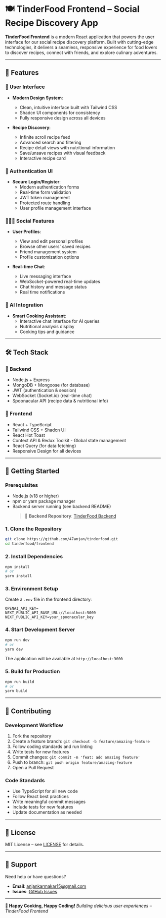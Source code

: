 # 🍽️ TinderFood Frontend – Social Recipe Discovery App

**TinderFood Frontend** is a modern React application that powers the user interface for our social recipe discovery platform. Built with cutting-edge technologies, it delivers a seamless, responsive experience for food lovers to discover recipes, connect with friends, and explore culinary adventures.

---

## 🌟 Features

### 🎨 User Interface

- **Modern Design System**:

  - Clean, intuitive interface built with Tailwind CSS
  - Shadcn UI components for consistency
  - Fully responsive design across all devices

- **Recipe Discovery**:
  - Infinite scroll recipe feed
  - Advanced search and filtering
  - Recipe detail views with nutritional information
  - Save/unsave recipes with visual feedback
  - Interactive recipe card

### 🔐 Authentication UI

- **Secure Login/Register**:
  - Modern authentication forms
  - Real-time form validation
  - JWT token management
  - Protected route handling
  - User profile management interface

### 🧑‍🤝‍🧑 Social Features

- **User Profiles**:

  - View and edit personal profiles
  - Browse other users' saved recipes
  - Friend management system
  - Profile customization options

- **Real-time Chat**:
  - Live messaging interface
  - WebSocket-powered real-time updates
  - Chat history and message status
  - Real time notifications

### 🤖 AI Integration

- **Smart Cooking Assistant**:
  - Interactive chat interface for AI queries
  - Nutritional analysis display
  - Cooking tips and guidance

---

## 🛠️ Tech Stack

### 🔧 Backend

- Node.js + Express
- MongoDB + Mongoose (for database)
- JWT (authentication & session)
- WebSocket (Socket.io) (real-time chat)
- Spoonacular API (recipe data & nutritional info)

### 🎨 Frontend

- React + TypeScript
- Tailwind CSS + Shadcn UI
- React Hot Toast
- Context API & Redux Toolkit - Global state management
- React Query (for data fetching)
- Responsive Design for all devices

---

## 🚀 Getting Started

### Prerequisites

- Node.js (v18 or higher)
- npm or yarn package manager
- Backend server running (see backend README)
  > 🔗 **Backend Repository**: [TinderFood Backend](https://github.com/47anjan/tiderfood-api)

### 1. Clone the Repository

```bash
git clone https://github.com/47anjan/tinderfood.git
cd tinderfood/frontend
```

### 2. Install Dependencies

```bash
npm install
# or
yarn install
```

### 3. Environment Setup

Create a `.env` file in the frontend directory:

```env
OPENAI_API_KEY=
NEXT_PUBLIC_API_BASE_URL://localhost:5000
NEXT_PUBLIC_API_KEY=your_spoonacular_key
```

### 4. Start Development Server

```bash
npm run dev
# or
yarn dev
```

The application will be available at `http://localhost:3000`

### 5. Build for Production

```bash
npm run build
# or
yarn build
```

---

## 🤝 Contributing

### Development Workflow

1. Fork the repository
2. Create a feature branch: `git checkout -b feature/amazing-feature`
3. Follow coding standards and run linting
4. Write tests for new features
5. Commit changes: `git commit -m 'feat: add amazing feature'`
6. Push to branch: `git push origin feature/amazing-feature`
7. Open a Pull Request

### Code Standards

- Use TypeScript for all new code
- Follow React best practices
- Write meaningful commit messages
- Include tests for new features
- Update documentation as needed

---

## 📄 License

MIT License – see [LICENSE](../LICENSE) for details.

---

## 📧 Support

Need help or have questions?

- **Email**: [anjankarmakar15@gmail.com](mailto:anjankarmakar15@gmail.com)
- **Issues**: [GitHub Issues](https://github.com/47anjan/tinderfood/issues)

---

**🍜 Happy Cooking, Happy Coding!**
_Building delicious user experiences – TinderFood Frontend_
